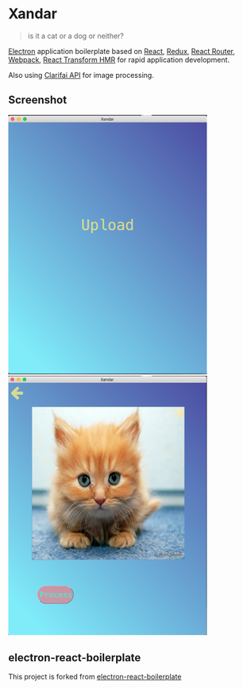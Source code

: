 # Xandar

> is it a cat or a dog or neither?

[Electron](http://electron.atom.io/) application boilerplate based on [React](https://facebook.github.io/react/), [Redux](https://github.com/reactjs/redux), [React Router](https://github.com/reactjs/react-router), [Webpack](http://webpack.github.io/docs/), [React Transform HMR](https://github.com/gaearon/react-transform-hmr) for rapid application development.

Also using [Clarifai API](https://github.com/Clarifai/clarifai-javascript) for image processing.

## Screenshot

<img src="https://github.com/Monte9/xandar/blob/master/screenshot1.png" width="400"> <img src="https://github.com/Monte9/xandar/blob/master/screenshot2.png" width="400">

## electron-react-boilerplate

This project is forked from [electron-react-boilerplate](https://github.com/chentsulin/electron-react-boilerplate)
